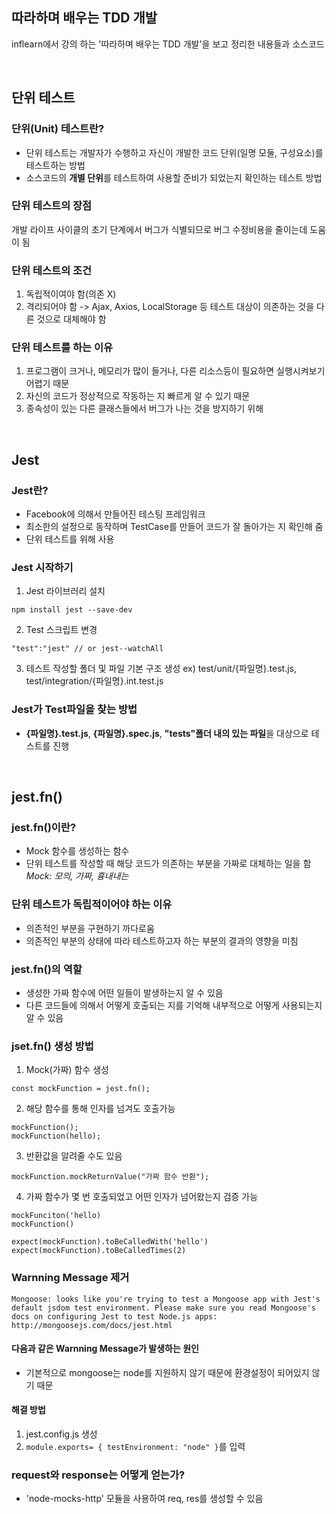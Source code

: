 ## 따라하며 배우는 TDD 개발

inflearn에서 강의 하는 '따라하며 배우는 TDD 개발'을 보고 정리한 내용들과 소스코드

<br/>

## 단위 테스트

### 단위(Unit) 테스트란?

- 단위 테스트는 개발자가 수행하고 자신이 개발한 코드 단위(일명 모둘, 구성요소)를 테스트하는 방법
- 소스코드의 **개별 단위**를 테스트하여 사용할 준비가 되었는지 확인하는 테스트 방법

### 단위 테스트의 장점

개발 라이프 사이클의 초기 단계에서 버그가 식별되므로 버그 수정비용을 줄이는데 도움이 됨

### 단위 테스트의 조건

1. 독립적이여야 함(의존 X)
2. 격리되어야 함 -> Ajax, Axios, LocalStorage 등 테스트 대상이 의존하는 것을 다른 것으로 대체해야 함

### 단위 테스트를 하는 이유

1. 프로그램이 크거나, 메모리가 많이 들거나, 다른 리소스등이 필요하면 실행시켜보기 어렵기 때문
2. 자신의 코드가 정상적으로 작동하는 지 빠르게 알 수 있기 때문
3. 종속성이 있는 다른 클래스들에서 버그가 나는 것을 방지하기 위해

<br/>

## Jest

### Jest란?

- Facebook에 의해서 만들어진 테스팅 프레임워크
- 최소한의 설정으로 동작하며 TestCase를 만들어 코드가 잘 돌아가는 지 확인해 줌
- 단위 테스트를 위해 사용

### Jest 시작하기

1. Jest 라이브러리 설치

```
npm install jest --save-dev
```

2. Test 스크립트 변경

```
"test":"jest" // or jest--watchAll
```

3. 테스트 작성할 폴더 및 파일 기본 구조 생성
   ex) test/unit/{파일명}.test.js, test/integration/{파일명}.int.test.js

### Jest가 Test파일을 찾는 방법

- **{파일명}.test.js**, **{파일명}.spec.js**, **"tests"폴더 내의 있는 파일**을 대상으로 테스트를 진행

<br/>

## jest.fn()

### jest.fn()이란?

- Mock 함수를 생성하는 함수
- 단위 테스트를 작성할 때 해당 코드가 의존하는 부분을 가짜로 대체하는 일을 함
  _Mock: 모의, 가짜, 흉내내는_

### 단위 테스트가 독립적이어야 하는 이유

- 의존적인 부분을 구현하기 까다로움
- 의존적인 부분의 상태에 따라 테스트하고자 하는 부분의 결과의 영향을 미침

### jest.fn()의 역할

- 생성한 가짜 함수에 어떤 일들이 발생하는지 알 수 있음
- 다른 코드들에 의해서 어떻게 호출되는 지를 기억해 내부적으로 어떻게 사용되는지 알 수 있음

### jset.fn() 생성 방법

1. Mock(가짜) 함수 생성

```
const mockFunction = jest.fn();
```

2. 해당 함수를 통해 인자를 넘겨도 호출가능

```
mockFunction();
mockFunction(hello);
```

3. 반환값을 알려줄 수도 있음

```
mockFunction.mockReturnValue("가짜 함수 반환");
```

4. 가짜 함수가 몇 번 호출되었고 어떤 인자가 넘어왔는지 검증 가능

```
mockFunciton('hello)
mockFunction()

expect(mockFunction).toBeCalledWith('hello')
expect(mockFunction).toBeCalledTimes(2)
```

### Warnning Message 제거

```
Mongoose: looks like you're trying to test a Mongoose app with Jest's default jsdom test environment. Please make sure you read Mongoose's docs on configuring Jest to test Node.js apps: http://mongoosejs.com/docs/jest.html
```

#### 다음과 같은 Warnning Message가 발생하는 원인

  - 기본적으로 mongoose는 node를 지원하지 않기 때문에 환경설정이 되어있지 않기 때문

#### 해결 방법 
1. jest.config.js 생성 
2. ` module.exports= { testEnvironment: "node" } `를 입력


### request와 response는 어떻게 얻는가?
- 'node-mocks-http' 모듈을 사용하여 req, res를 생성할 수 있음

###  